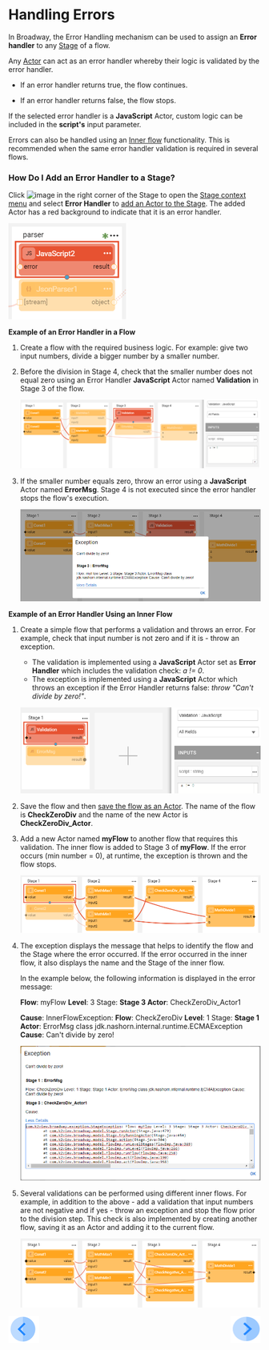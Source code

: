 # Handling Errors
 
In Broadway, the Error Handling mechanism can be used to assign an **Error handler** to any [Stage](19_broadway_flow_stages.md) of a flow. 

Any [Actor](03_broadway_actor.md) can act as an error handler whereby their logic is validated by the error handler. 

- If an error handler returns true, the flow continues.

- If an error handler returns false, the flow stops.

If the selected error handler is a **JavaScript** Actor, custom logic can be included in the **script's** input parameter. 

Errors can also be handled using an [Inner flow](22_broadway_flow_inner_flows.md) functionality. This is recommended when the same error handler validation is required in several flows.

### How Do I Add an Error Handler to a Stage?

Click ![image](images/99_19_dots.PNG) in the right corner of the Stage to open the [Stage context menu](18_broadway_flow_window.md#stage-context-menu) and select **Error Handler** to [add an Actor to the Stage](03_broadway_actor.md#how-do-i-add-actor-to-stage). The added Actor has a red background to indicate that it is an error handler.

![image](images/99_24_01.PNG)

**Example of an Error Handler in a Flow** 

1. Create a flow with the required business logic. For example: give two input numbers, divide a bigger number by a smaller number. 

2. Before the division in Stage 4, check that the smaller number does not equal zero using an Error Handler **JavaScript** Actor named **Validation** in Stage 3 of the flow. 

   ![image](images/99_24_02.PNG)

3. If the smaller number equals zero, throw an error using a **JavaScript** Actor named **ErrorMsg**. Stage 4 is not executed since the error handler stops the flow's execution. 

   ![image](images/99_24_03.PNG)



**Example of an Error Handler Using an Inner Flow**

1. Create a simple flow that performs a validation and throws an error. For example, check that input number is not zero and if it is - throw an exception. 

   - The validation is implemented using a **JavaScript** Actor set as **Error Handler** which includes the validation check: *a != 0*.
   - The exception is implemented using a **JavaScript** Actor which throws an exception if the Error Handler returns false: *throw "Can't divide by zero!"*.

   ![image](images/99_24_04.PNG)

2. Save the flow and then [save the flow as an Actor](22_broadway_flow_inner_flows.md#save-as-actor). The name of the flow is **CheckZeroDiv** and the name of the new Actor is **CheckZeroDiv_Actor**.

3. Add a new Actor named **myFlow** to another flow that requires this validation. The inner flow is added to Stage 3 of **myFlow**. If the error occurs (min number = 0), at runtime, the exception is thrown and the flow stops.

   ![image](images/99_24_05.PNG)

4. The exception displays the message that helps to identify the flow and the Stage where the error occurred. If the error occurred in the inner flow, it also displays the name and the Stage of the inner flow.

   In the example below, the following information is displayed in the error message:

   **Flow**: myFlow **Level**: 3 Stage: **Stage 3 Actor**: CheckZeroDiv_Actor1  

   **Cause**:  InnerFlowException: **Flow**: CheckZeroDiv **Level**: 1 Stage: **Stage 1 Actor**: ErrorMsg  class jdk.nashorn.internal.runtime.ECMAException **Cause**: Can't divide by zero!

   <img src="images/99_24_06.PNG"/>

5. Several validations can be performed using different inner flows. For example, in addition to the above - add a validation that input numbers are not negative and if yes - throw an exception and stop the flow prior to the division step. This check is also implemented by creating another flow, saving it as an Actor and adding it to the current flow.

   <img src="images/99_24_07.PNG"/>

   

[![Previous](/articles/images/Previous.png)](23_transactions.md)[<img align="right" width="60" height="54" src="/articles/images/Next.png">](25_broadway_flow_window_run_and_debug_flow.md)

